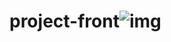 # project-front![img](https://github.com/Ane4kino/project-front/assets/122406731/8a4afc6d-7d97-4085-9344-c310230acd1b)
